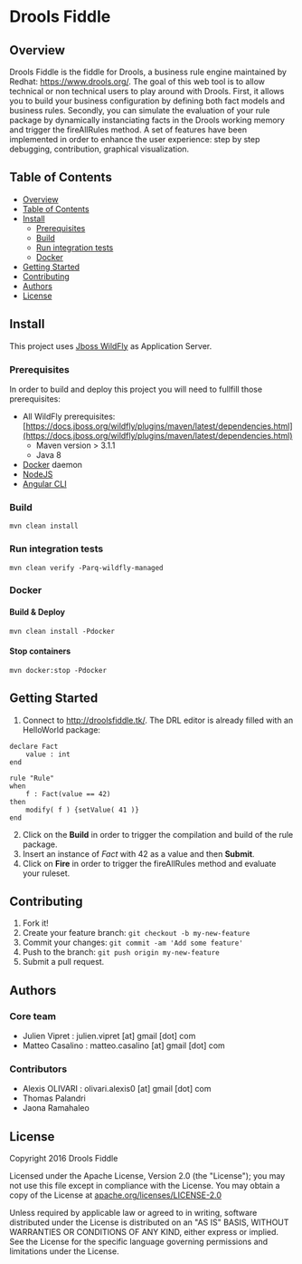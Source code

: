 # Drools Fiddle

## Overview

Drools Fiddle is the fiddle for Drools, a business rule engine maintained by Redhat: https://www.drools.org/. The goal of this web tool is to allow technical or non technical users to play around with Drools. First, it allows you to build your business configuration by defining both fact models and business rules. Secondly, you can simulate the evaluation of your rule package by dynamically instanciating facts in the Drools working memory and trigger the fireAllRules method. A set of features have been implemented in order to enhance the user experience: step by step debugging, contribution, graphical visualization.

## Table of Contents

  - [Overview](#overview)
  - [Table of Contents](#table-of-contents)
  - [Install](#install)
    - [Prerequisites](#prerequisites)
    - [Build](#build)
    - [Run integration tests](#run-integration-test)
    - [Docker](#docker)
  - [Getting Started](#getting-started)
  - [Contributing](#contributing)
  - [Authors](#authors)
  - [License](#license)

## Install

This project uses [Jboss WildFly](https://wildfly.org) as Application Server.

### Prerequisites

In order to build and deploy this project you will need to fullfill those prerequisites:
* All WildFly prerequisites: [https://docs.jboss.org/wildfly/plugins/maven/latest/dependencies.html](https://docs.jboss.org/wildfly/plugins/maven/latest/dependencies.html)
    * Maven version > 3.1.1
    * Java 8
*  [Docker](https://www.docker.com) daemon
*  [NodeJS](https://nodejs.org/en/)
*  [Angular CLI](https://www.npmjs.com/package/@angular/cli#prerequisites)

### Build

    mvn clean install

### Run integration tests

    mvn clean verify -Parq-wildfly-managed

### Docker

#### Build & Deploy

    mvn clean install -Pdocker

#### Stop containers

    mvn docker:stop -Pdocker

## Getting Started

1. Connect to http://droolsfiddle.tk/. The DRL editor is already filled with an HelloWorld package:

```
declare Fact
    value : int
end

rule "Rule"
when
    f : Fact(value == 42)
then
    modify( f ) {setValue( 41 )}
end
```

2. Click on the **Build** in order to trigger the compilation and build of the rule package.
3. Insert an instance of _Fact_ with 42 as a value and then **Submit**.
4. Click on **Fire** in order to trigger the fireAllRules method and evaluate your ruleset.

## Contributing

1. Fork it!
2. Create your feature branch: `git checkout -b my-new-feature`
3. Commit your changes: `git commit -am 'Add some feature'`
4. Push to the branch: `git push origin my-new-feature`
5. Submit a pull request.

## Authors

### Core team

* Julien Vipret : julien.vipret [at] gmail [dot] com
* Matteo Casalino : matteo.casalino [at] gmail [dot] com

### Contributors

* Alexis OLIVARI : olivari.alexis0 [at] gmail [dot] com
* Thomas Palandri
* Jaona Ramahaleo

## License

Copyright 2016 Drools Fiddle

Licensed under the Apache License, Version 2.0 (the "License");
you may not use this file except in compliance with the License.
You may obtain a copy of the License at [apache.org/licenses/LICENSE-2.0](http://www.apache.org/licenses/LICENSE-2.0)

Unless required by applicable law or agreed to in writing, software
distributed under the License is distributed on an "AS IS" BASIS,
WITHOUT WARRANTIES OR CONDITIONS OF ANY KIND, either express or implied.
See the License for the specific language governing permissions and
limitations under the License.
